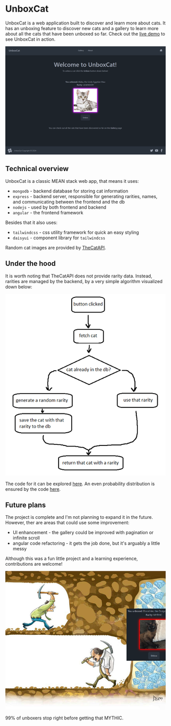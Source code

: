 # UnboxCat

UnboxCat is a web application built to discover and learn more about cats. It has an unboxing feature to discover new cats and a gallery to learn more about all the cats that have been unboxed so far. Check out the [live demo](https://unboxcat.onrender.com) to see UnboxCat in action.

![screenshot](images/screenshot.png)

## Technical overview

UnboxCat is a classic MEAN stack web app, that means it uses:
- `mongodb` - backend database for storing cat information
- `express` - backend server, responsible for generating rarities, names, and communicating between the frontend and the db
- `nodejs` - used by both frontend and backend
- `angular` - the frontend framework

Besides that it also uses:
- `tailwindcss` - css utility framework for quick an easy styling
- `daisyui` - component library for `tailwindcss`

Random cat images are provided by [TheCatAPI](https://developers.thecatapi.com/). 

## Under the hood

It is worth noting that TheCatAPI does not provide rarity data. Instead, rarities are managed by the backend, by a very simple algorithm visualized down below:

![rarities-algorithm](images/rarities-alg.png)

The code for it can be explored [here](https://github.com/rootofminus1atu/unboxcat/blob/main/backend/cat/controller.mjs#L34-L100). An even probability distribution is ensured by the code [here](https://github.com/rootofminus1atu/unboxcat/blob/main/backend/helpers/rarities.mjs).

## Future plans

The project is complete and I'm not planning to expand it in the future. However, ther are areas that could use some improvement:
- UI enhancement - the gallery could be improved with pagination or infinite scroll
- angular code refactoring - it gets the job done, but it's arguably a little messy

Although this was a fun little project and a learning experience, contributions are welcome!

![meme](images/meme.png)

99% of unboxers stop right before getting that MYTHIC.
